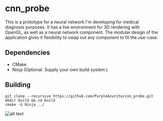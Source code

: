 # cnn_probe
This is a prototype for a neural network I'm developing for medical diagnosis purposes. It has a live environment for 3D rendering with OpenGL, as well as a neural network component.
The modular design of the application gives it flexibility to swap out any component to fit the use-case.

## Dependencies
- CMake
- Ninja (Optional. Supply your own build system.)

## Building
```
git clone --recursive https://github.com/PurpleAzurite/cnn_probe.git
mkdir build && cd build
cmake -G Ninja ../
```

![alt text](https://i.imgur.com/2WheNq3.png)


